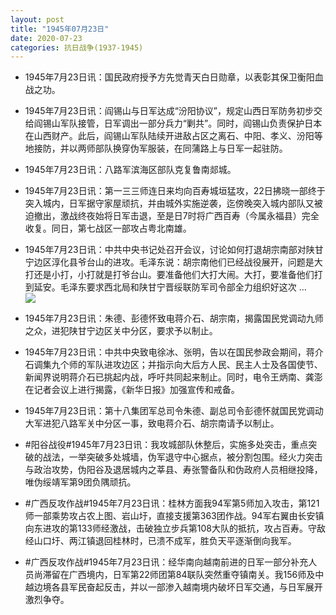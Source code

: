 ```yaml
---
layout: post
title: "1945年07月23日"
date: 2020-07-23
categories: 抗日战争(1937-1945)
---
```


<meta name="referrer" content="no-referrer" />

- 1945年7月23日讯：国民政府授予方先觉青天白日勋章，以表彰其保卫衡阳血战之功。 

- 1945年7月23日讯：阎锡山与日军达成“汾阳协议”，规定山西日军防务初步交给阎锡山军队接管，日军调出一部分兵力“剿共”。同时，阎锡山负责保护日本在山西财产。此后，阎锡山军队陆续开进敌占区之离石、中阳、孝义、汾阳等地接防，并以两师部队换穿伪军服装，在同蒲路上与日军一起驻防。 

- 1945年7月23日讯：八路军滨海区部队克复鲁南郯城。 

- 1945年7月23日讯：第一三三师连日来均向百寿城垣猛攻，22日拂晓一部终于突入城内，日军据守家屋顽抗，并由城外实施逆袭，迄傍晚突入城内部队又被迫撤出，激战终夜始将日军击退，至是日7时将广西百寿（今属永福县）完全收复。同日，第七战区一部攻占粤北南雄。 

- 1945年7月23日讯：中共中央书记处召开会议，讨论如何打退胡宗南部对陕甘宁边区淳化县爷台山的进攻。毛泽东说：胡宗南他们已经战役展开，问题是大打还是小打，小打就是打爷台山。要准备他们大打大闹。大打，要准备他们打到延安。毛泽东要求西北局和陕甘宁晋绥联防军司令部全力组织好这次 ... <br/><img src="https://wx3.sinaimg.cn/large/aca367d8ly1gh128zygqaj20c80bxjri.jpg" />

- 1945年7月23日讯：朱德、彭德怀致电蒋介石、胡宗南，揭露国民党调动九师之众，进犯陕甘宁边区关中分区，要求予以制止。 

- 1945年7月23日讯：中共中央致电徐冰、张明，告以在国民参政会期间，蒋介石调集九个师的军队进攻边区；并指示向大后方人民、民主人士及各国使节、新闻界说明蒋介石已挑起内战，呼吁共同起来制止。同时，电令王炳南、龚澎在记者会议上进行揭露，《新华日报》加强宣传和戒备。 

- 1945年7月23日讯：第十八集团军总司令朱德、副总司令彭德怀就国民党调动大军进犯八路军关中分区一事，致电蒋介石、胡宗南请予以制止。 

- #阳谷战役#1945年7月23日讯：我攻城部队休整后，实施多处突击，重点突破的战法，一举突破多处城墙，伪军退守中心据点，被分割包围。经火力突击与政治攻势，伪阳谷及退居城内之莘县、寿张警备队和伪政府人员相继投降，唯伪绥靖军第9团负隅顽抗。 

- #广西反攻作战#1945年7月23日讯：桂林方面我94军第5师加入攻击，第121师一部乘势攻占农上图、岩山圩，直接支援第363团作战。94军右翼由长安镇向东进攻的第133师经激战，击破独立步兵第108大队的抵抗，攻占百寿。守敌经山口圩、两江镇退回桂林时，已溃不成军，胜负天平逐渐倒向我军。 

- #广西反攻作战#1945年7月23日讯：经华南向越南前进的日军一部分补充人员尚滞留在广西境内，日军第22师团第84联队突然重夺镇南关。我156师及中越边境各县军民奋起反击，并以一部渗入越南境内破坏日军交通，与日军展开激烈争夺。 

